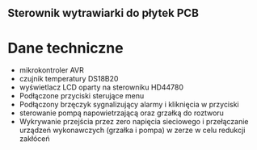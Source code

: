 ## Sterownik wytrawiarki do płytek PCB

# Dane techniczne
- mikrokontroler AVR
- czujnik temperatury DS18B20
- wyświetlacz LCD oparty na sterowniku HD44780
- Podłączone przyciski sterujące menu
- Podłączony brzęczyk sygnalizujący alarmy i kliknięcia w przyciski
- sterowanie pompą napowietrzającą oraz grzałką do roztworu
- Wykrywanie przejścia przez zero napięcia sieciowego i przełączanie urządzeń wykonawczych (grzałka i pompa) w zerze
  w celu redukcji zakłóceń
